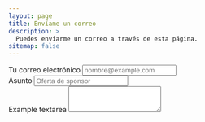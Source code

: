 ```yaml
---
layout: page
title: Envíame un correo
description: >
  Puedes enviarme un correo a través de esta página.
sitemap: false
---
```



<form>
  <div class="form-group">
    <label for="emailInput">Tu correo electrónico</label>
    <input type="email" class="form-control" id="emailInput" placeholder="nombre@example.com">
  </div>
  <div class="form-group">
    <label for="subjectInput">Asunto</label>
    <input type="subject" class="form-control" id="subjectInput" placeholder="Oferta de sponsor">
  </div>
  <div class="form-group">
    <label for="contentInput">Example textarea</label>
    <textarea class="form-control" id="contentInput" rows="3"></textarea>
  </div>
</form>
